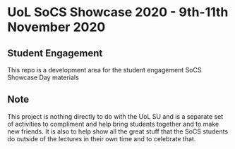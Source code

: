 # UoL SoCS Showcase 2020 - 9th-11th November 2020

## Student Engagement

This repo is a development area for the student engagement SoCS Showcase Day materials 

## Note

This project is nothing directly to do with the UoL SU and is a separate set of activities to compliment and help bring students together and to make new friends. It is also to help show all the great stuff that the SoCS students do outside of the lectures in their own time and to celebrate that. 
